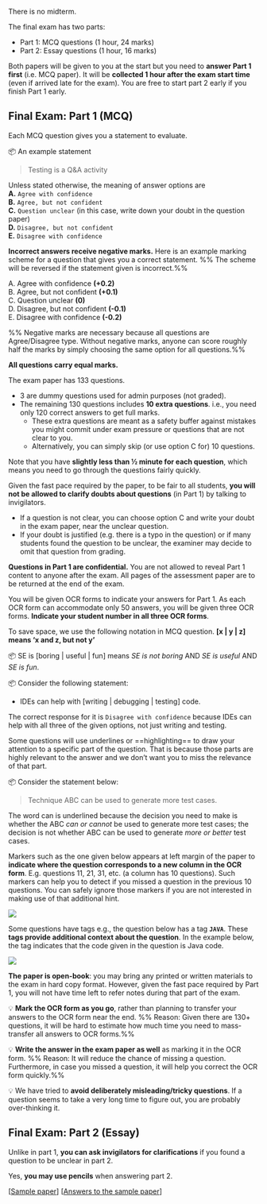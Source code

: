 There is no midterm.  

The final exam has two parts: 
* Part 1: MCQ questions (1 hour, 24 marks) 
* Part 2: Essay questions (1 hour, 16 marks)

Both papers will be given to you at the start but you need to **answer Part 1 first** (i.e. MCQ paper). It will be **collected 1 hour after the exam start time** (even if arrived late for the exam). You are free to start part 2 early if you finish Part 1 early.

## Final Exam: Part 1 (MCQ)

Each MCQ question gives you a statement to evaluate. 

<tip-box> 

:package: An example statement

>Testing is a Q&A activity

</tip-box>


Unless stated otherwise, the meaning of answer options are<br>
**A.** `Agree with confidence`<br>
**B.** `Agree, but not confident`<br>
**C.** `Question unclear` (in this case, write down your doubt in the question paper)<br>
**D.** `Disagree, but not confident`<br>
**E.** `Disagree with confidence`


**Incorrect answers receive negative marks.** Here is an example marking scheme for a question that gives you a correct statement. %%&nbsp;The scheme will be reversed if the statement given is incorrect.%%

A. Agree with confidence **(+0.2)**<br>
B. Agree, but not confident **(+0.1)**<br>
C. Question unclear **(0)**<br>
D. Disagree, but not confident **(-0.1)**<br>
E. Disagree with confidence **(-0.2)**<br>

%%&nbsp;Negative marks are necessary because all questions are Agree/Disagree type. Without negative marks, anyone can score roughly half the marks by simply choosing the same option for all questions.%%

**All questions carry equal marks.**
 
The exam paper has 133 questions. 
* 3 are dummy questions used for admin purposes (not graded). 
* The remaining 130 questions includes **10 extra questions**. i.e., you need only 120 correct answers to get full marks. 
  * These extra questions are meant as a safety buffer against mistakes you might commit under exam pressure or questions that are not clear to you. 
  * Alternatively, you can simply skip (or use option C for) 10 questions.

Note that you have **slightly less than ½ minute for each question**, which means you need to go through the questions fairly quickly.

Given the fast pace required by the paper, to be fair to all students, **you will not be allowed to clarify doubts about questions** (in Part 1) by talking to invigilators. 
* If a question is not clear, you can choose option C and write your doubt in the exam paper, near the unclear question. 
* If your doubt is justified (e.g. there is a typo in the question) or if many students found the question to be unclear, the examiner may decide to omit that question from grading.

**Questions in Part 1 are confidential.** You are not allowed to reveal Part 1 content to anyone after the exam. All pages of the assessment paper are to be returned at the end of the exam.

You will be given OCR forms to indicate your answers for Part 1. As each OCR form can accommodate only 50 answers, you will be given three OCR forms. **Indicate your student number in all three OCR forms**. 

To save space, we use the following notation in MCQ question.
 **[<span class="underline">x</span> | y | <span class="underline">z</span>] means ‘x and z, but not y’**

<tip-box> 

:package: SE is [boring | <span class="underline">useful</span> | <span class="underline">fun</span>] means _SE is not boring_ AND _SE is useful_ AND _SE is fun_.

:package: Consider the following statement:

* IDEs can help with [<span class="underline">writing</span> | debugging | <span class="underline">testing</span>] code.

The correct response for it is `Disagree with confidence` because IDEs can help with all three of the given options, not just writing and testing.

</tip-box>

Some questions will use <span class="underline">underlines</span> or ==highlighting== to draw your attention to a specific part of the question. That is because those parts are highly relevant to the answer and we don’t want you to miss the relevance of that part.

<tip-box> 

:package: Consider the statement below:
  
> Technique ABC <span class="underline">can</span> be used to generate more test cases. 

The word <span class="underline">can</span> is underlined because the decision you need to make is whether the ABC _can or cannot_ be used to generate more test cases; the decision is not whether ABC can be used to generate _more or better_ test cases.

</tip-box>

Markers such as the one given below appears at left margin of the paper to **indicate where the question corresponds to a new column in the OCR form**. E.g. questions 11, 21, 31, etc. (a column has 10 questions). Such markers can help you to detect if you missed a question in the previous 10 questions. You can safely ignore those markers if you are not interested in making use of that additional hint.

<img src="{{baseUrl}}/admin/images/columnMarker.png" /><br>

Some questions have tags e.g., the question below has a tag  **`JAVA`**. These **tags provide additional context about the question**. In the example below, the tag indicates that the code given in the question is Java code.

<img src="{{baseUrl}}/admin/images/contextTag.png" /><br>

**The paper is open-book**: you may bring any printed or written materials to the exam in hard copy format. 
However, given the fast pace required by Part 1, you will not have time left to refer notes during that part of the exam. 

:bulb: **Mark the OCR form as you go**, rather than planning to transfer your answers to the OCR form near the end. %%&nbsp;Reason: Given there are 130+ questions, it will be hard to estimate how much time you need to mass-transfer all answers to OCR forms.%%

:bulb: **Write the answer in the exam paper as well** as marking it in the OCR form. %%&nbsp;Reason: It will reduce the chance of missing a question. Furthermore, in case you missed a question, it will help you correct the OCR form quickly.%%

:bulb: We have tried to **avoid deliberately misleading/tricky questions**. If a question seems to take a very long time to figure out, you are probably over-thinking it.


## Final Exam: Part 2 (Essay)

Unlike in part 1, **you can ask invigilators for clarifications** if you found a question to be unclear in part 2.

Yes, **you may use pencils** when answering part 2. 

[[Sample paper](http://www.comp.nus.edu.sg/~cs2103/AY1718S1/files/Practice%20Exam%20Paper%20-%20Part%202.pdf)]
[[Answers to the sample paper](http://www.comp.nus.edu.sg/~cs2103/AY1718S1/files/Practice%20Exam%20Paper%20-%20Part%202%20(answers).pdf)]

  

